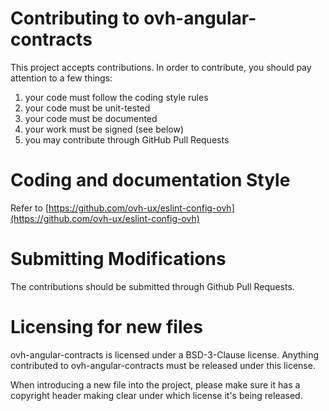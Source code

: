 # Contributing to ovh-angular-contracts

This project accepts contributions. In order to contribute, you should
pay attention to a few things:

1. your code must follow the coding style rules
2. your code must be unit-tested
3. your code must be documented
4. your work must be signed (see below)
5. you may contribute through GitHub Pull Requests

# Coding and documentation Style

Refer to [https://github.com/ovh-ux/eslint-config-ovh](https://github.com/ovh-ux/eslint-config-ovh)

# Submitting Modifications

The contributions should be submitted through Github Pull Requests.

# Licensing for new files

ovh-angular-contracts is licensed under a BSD-3-Clause license. Anything
contributed to ovh-angular-contracts must be released under this license.

When introducing a new file into the project, please make sure it has a
copyright header making clear under which license it's being released.
